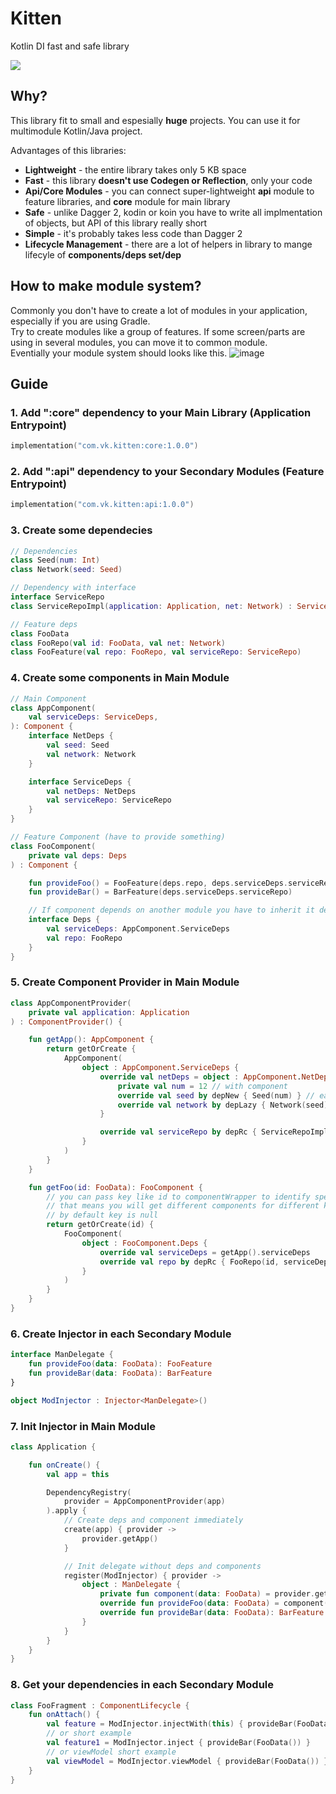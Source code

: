 # Kitten
Kotlin DI fast and safe library

<img src="https://i.pinimg.com/236x/ae/a3/5a/aea35a7874af4c09d2ee73998d8f8b6d.jpg">

## Why?
This library fit to small and espesially **huge** projects. You can use it for multimodule Kotlin/Java project.

Advantages of this libraries:
- **Lightweight** - the entire library takes only 5 KB space
- **Fast** - this library **doesn't use Codegen or Reflection**, only your code
- **Api/Core Modules** - you can connect super-lightweight **api** module to feature libraries, and **core** module for main library
- **Safe** - unlike Dagger 2, kodin or koin you have to write all implmentation of objects, but API of this library really short
- **Simple** - it's probably takes less code than Dagger 2
- **Lifecycle Management** - there are a lot of helpers in library to mange lifecyle of **components/deps set/dep**

## How to make module system?
Commonly you don't have to create a lot of modules in your application, especially if you are using Gradle.
</br>
Try to create modules like a group of features. If some screen/parts are using in several modules, you can move it to common module.
</br>
Eventially your module system should looks like this.
![image](https://user-images.githubusercontent.com/15245196/155395076-9c6e679d-3444-4455-9c8c-2d9e1903e480.png)


## Guide
### 1. Add ":core" dependency to your Main Library (Application Entrypoint)
``` kotlin
implementation("com.vk.kitten:core:1.0.0")
```
### 2. Add ":api" dependency to your Secondary Modules (Feature Entrypoint)
``` kotlin
implementation("com.vk.kitten:api:1.0.0")
```
### 3. Create some dependecies
``` kotlin
// Dependencies
class Seed(num: Int)
class Network(seed: Seed)

// Dependency with interface
interface ServiceRepo
class ServiceRepoImpl(application: Application, net: Network) : ServiceRepo

// Feature deps
class FooData
class FooRepo(val id: FooData, val net: Network)
class FooFeature(val repo: FooRepo, val serviceRepo: ServiceRepo)
```
### 4. Create some components in Main Module
``` kotlin
// Main Component
class AppComponent(
	val serviceDeps: ServiceDeps,
): Component {
	interface NetDeps {
		val seed: Seed
		val network: Network
	}

	interface ServiceDeps {
		val netDeps: NetDeps
		val serviceRepo: ServiceRepo
	}
}

// Feature Component (have to provide something)
class FooComponent(
	private val deps: Deps
) : Component {

	fun provideFoo() = FooFeature(deps.repo, deps.serviceDeps.serviceRepo)
	fun provideBar() = BarFeature(deps.serviceDeps.serviceRepo)

    // If component depends on another module you have to inherit it deps
	interface Deps {
		val serviceDeps: AppComponent.ServiceDeps
		val repo: FooRepo
	}
}
```

### 5. Create Component Provider in Main Module
``` kotlin
class AppComponentProvider(
	private val application: Application
) : ComponentProvider() {

	fun getApp(): AppComponent {
		return getOrCreate {
			AppComponent(
				object : AppComponent.ServiceDeps {
					override val netDeps = object : AppComponent.NetDeps {
						private val num = 12 // with component
						override val seed by depNew { Seed(num) } // each time new
						override val network by depLazy { Network(seed) } // first call
					}

					override val serviceRepo by depRc { ServiceRepoImpl(application, netDeps.network) } // ref-counter
				}
			)
		}
	}

	fun getFoo(id: FooData): FooComponent {
        // you can pass key like id to componentWrapper to identify specific component
        // that means you will get different components for different keys
        // by default key is null
		return getOrCreate(id) {
			FooComponent(
				object : FooComponent.Deps {
					override val serviceDeps = getApp().serviceDeps
					override val repo by depRc { FooRepo(id, serviceDeps.netDeps.network) }
				}
			)
		}
	}
}
```

### 6. Create Injector in each Secondary Module
``` kotlin
interface ManDelegate {
    fun provideFoo(data: FooData): FooFeature
    fun provideBar(data: FooData): BarFeature
}

object ModInjector : Injector<ManDelegate>()
```

### 7. Init Injector in Main Module

``` kotlin
class Application {

	fun onCreate() {
		val app = this

		DependencyRegistry(
			provider = AppComponentProvider(app)
		).apply {
			// Create deps and component immediately
			create(app) { provider ->
				provider.getApp()
			}

			// Init delegate without deps and components
			register(ModInjector) { provider ->
				object : ManDelegate {
					private fun component(data: FooData) = provider.getFoo(data)
					override fun provideFoo(data: FooData) = component(data).provideFoo()
					override fun provideBar(data: FooData): BarFeature = component(data).provideBar()
				}
			}
		}
	}
}
```


### 8. Get your dependencies in each Secondary Module
``` kotlin
class FooFragment : ComponentLifecycle {
    fun onAttach() {
		val feature = ModInjector.injectWith(this) { provideBar(FooData()) }
		// or short example
		val feature1 = ModInjector.inject { provideBar(FooData()) }
		// or viewModel short example
		val viewModel = ModInjector.viewModel { provideBar(FooData()) }
    }
}
```
